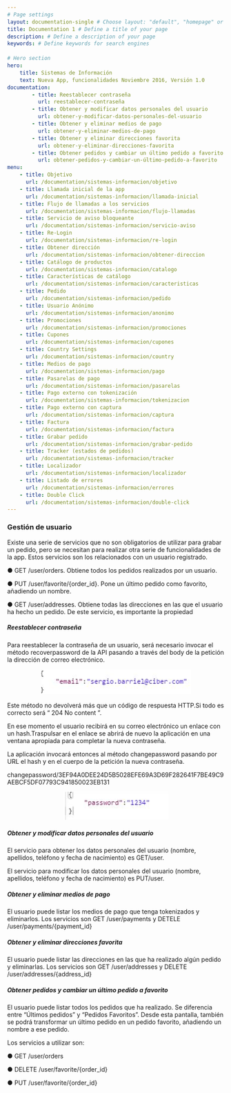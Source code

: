 ```yaml
---
# Page settings
layout: documentation-single # Choose layout: "default", "homepage" or "documentation-archive"
title: Documentation 1 # Define a title of your page
description: # Define a description of your page
keywords: # Define keywords for search engines

# Hero section
hero:
    title: Sistemas de Información
    text: Nueva App, funcionalidades Noviembre 2016, Versión 1.0
documentation:
        - title: Reestablecer contraseña  
          url: reestablecer-contraseña  
        - title: Obtener y modificar datos personales del usuario  
          url: obtener-y-modificar-datos-personales-del-usuario
        - title: Obtener y eliminar medios de pago
          url: obtener-y-eliminar-medios-de-pago
        - title: Obtener y eliminar direcciones favorita 
          url: obtener-y-eliminar-direcciones-favorita
        - title: Obtener pedidos y cambiar un último pedido a favorito  
          url: obtener-pedidos-y-cambiar-un-último-pedido-a-favorito 
menu:
    - title: Objetivo
      url: /documentation/sistemas-informacion/objetivo
    - title: Llamada inicial de la app
      url: /documentation/sistemas-informacion/llamada-inicial
    - title: Flujo de llamadas a los servicios 
      url: /documentation/sistemas-informacion/flujo-llamadas
    - title: Servicio de aviso bloqueante
      url: /documentation/sistemas-informacion/servicio-aviso
    - title: Re-Login
      url: /documentation/sistemas-informacion/re-login
    - title: Obtener dirección
      url: /documentation/sistemas-informacion/obtener-direccion
    - title: Catálogo de productos
      url: /documentation/sistemas-informacion/catalogo
    - title: Características de catálogo
      url: /documentation/sistemas-informacion/caracteristicas
    - title: Pedido
      url: /documentation/sistemas-informacion/pedido
    - title: Usuario Anónimo
      url: /documentation/sistemas-informacion/anonimo
    - title: Promociones
      url: /documentation/sistemas-informacion/promociones
    - title: Cupones
      url: /documentation/sistemas-informacion/cupones
    - title: Country Settings
      url: /documentation/sistemas-informacion/country
    - title: Medios de pago
      url: /documentation/sistemas-informacion/pago
    - title: Pasarelas de pago
      url: /documentation/sistemas-informacion/pasarelas
    - title: Pago externo con tokenización
      url: /documentation/sistemas-informacion/tokenizacion
    - title: Pago externo con captura
      url: /documentation/sistemas-informacion/captura
    - title: Factura
      url: /documentation/sistemas-informacion/factura
    - title: Grabar pedido
      url: /documentation/sistemas-informacion/grabar-pedido
    - title: Tracker (estados de pedidos)
      url: /documentation/sistemas-informacion/tracker
    - title: Localizador
      url: /documentation/sistemas-informacion/localizador
    - title: Listado de errores
      url: /documentation/sistemas-informacion/errores
    - title: Double Click
      url: /documentation/sistemas-informacion/double-click
---
```


### Gestión de usuario
Existe una serie de servicios que no son obligatorios de utilizar para grabar un pedido, pero se necesitan para realizar otra serie de funcionalidades de la app. Estos servicios son los relacionados con un usuario registrado.

● GET /user/orders. Obtiene todos los pedidos realizados por un usuario.

● PUT /user/favorite/{order_id}. Pone un último pedido como favorito, añadiendo un nombre. 

● GET /user/addresses. Obtiene todas las direcciones en las que el usuario ha hecho un pedido. De este servicio, es importante la propiedad  

##### Reestablecer contraseña   
Para reestablecer la contraseña de un usuario, será necesario invocar el método recoverpassword de la API pasando a través del body de la petición la dirección de correo electrónico. 

<p style="text-align: center;">
	<img src="/dox-theme/assets/images/docs/sistemas-informacion/12.PNG"/>
</p>

Este método no devolverá más que un código de respuesta HTTP.Si todo es correcto será “ 204 No content ”.

En ese momento el usuario recibirá en su correo electrónico un enlace con un hash.Traspulsar en el enlace se abrirá de nuevo la aplicación en una ventana apropiada para completar la nueva contraseña. 

La aplicación invocará entonces al método changepassword pasando por URL el hash y en el cuerpo de la petición la nueva contraseña.

changepassword/3EF94A0DEE24D5B5028EFE69A3D69F282641F7BE49C9AEBCF5DF07793C941850023EB131

<p style="text-align: center;">
	<img src="/dox-theme/assets/images/docs/sistemas-informacion/13.PNG"/>
</p>

##### Obtener y modificar datos personales del usuario

El servicio para obtener los datos personales del usuario (nombre, apellidos, teléfono y fecha de nacimiento) es GET/user.

El servicio para modificar los datos personales del usuario (nombre, apellidos, teléfono y fecha de               nacimiento) es PUT/user.

##### Obtener y eliminar medios de pago

El usuario puede listar los medios de pago que tenga tokenizados y eliminarlos. Los servicios son GET /user/payments  y DETELE /user/payments/{payment_id}

##### Obtener y eliminar direcciones favorita

El usuario puede listar las direcciones en las que ha realizado algún pedido y eliminarlas. Los servicios son GET /user/addresses y DELETE /user/addresses/{address_id} 

##### Obtener pedidos y cambiar un último pedido a favorito 

El usuario puede listar todos los pedidos que ha realizado. Se diferencia entre “Últimos pedidos” y “Pedidos Favoritos”. Desde esta pantalla, también se podrá transformar un último pedido en un pedido favorito, añadiendo un nombre a ese pedido.

Los servicios a utilizar son: 

● GET /user/orders 

● DELETE /user/favorite/{order_id} 

● PUT /user/favorite/{order_id} 